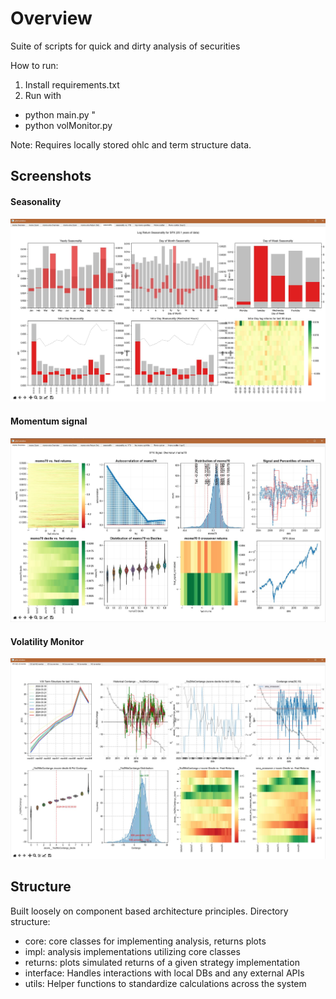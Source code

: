 # Overview

Suite of scripts for quick and dirty analysis of securities  

How to run:

1. Install requirements.txt 
2. Run with 
- python main.py <symbol>"
- python volMonitor.py 

Note: Requires locally stored ohlc and term structure data. 


## Screenshots
#### Seasonality
![Seasonality Overview](https://github.com/doomed51/analysis/blob/main/screenshots/analysis_seasonal-overview.JPG)
#### Momentum signal 
![Momo Overview](https://github.com/doomed51/analysis/blob/main/screenshots/analysis_momoOverview.JPG)
#### Volatility Monitor
![Volatility Monitor](https://github.com/doomed51/analysis/blob/main/screenshots/analysis_termStructureMonitor.JPG)

## Structure

Built loosely on component based architecture principles. Directory structure: 

- core: core classes for implementing analysis, returns plots  
- impl: analysis implementations utilizing core classes 
- returns: plots simulated returns of a given strategy implementation 
- interface: Handles interactions with local DBs and any external APIs   
- utils: Helper functions to standardize calculations across the system   
